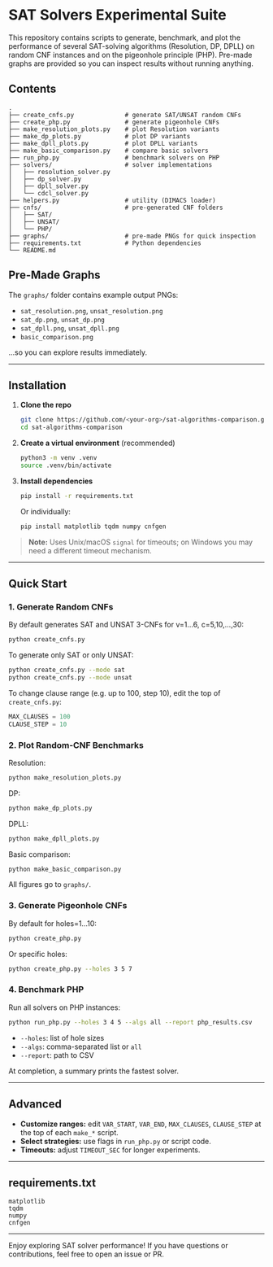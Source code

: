 # SAT Solvers Experimental Suite

This repository contains scripts to generate, benchmark, and plot the performance of several SAT-solving algorithms (Resolution, DP, DPLL) on random CNF instances and on the pigeonhole principle (PHP). Pre-made graphs are provided so you can inspect results without running anything.

## Contents

```
.
├── create_cnfs.py              # generate SAT/UNSAT random CNFs
├── create_php.py               # generate pigeonhole CNFs
├── make_resolution_plots.py    # plot Resolution variants
├── make_dp_plots.py            # plot DP variants
├── make_dpll_plots.py          # plot DPLL variants
├── make_basic_comparison.py    # compare basic solvers
├── run_php.py                  # benchmark solvers on PHP
├── solvers/                    # solver implementations
│   ├── resolution_solver.py
│   ├── dp_solver.py
│   ├── dpll_solver.py
│   └── cdcl_solver.py
├── helpers.py                  # utility (DIMACS loader)
├── cnfs/                       # pre-generated CNF folders
│   ├── SAT/
│   ├── UNSAT/
│   └── PHP/
├── graphs/                     # pre-made PNGs for quick inspection
├── requirements.txt            # Python dependencies
└── README.md
```

## Pre-Made Graphs

The `graphs/` folder contains example output PNGs:

- `sat_resolution.png`, `unsat_resolution.png`
- `sat_dp.png`, `unsat_dp.png`
- `sat_dpll.png`, `unsat_dpll.png`
- `basic_comparison.png`

…so you can explore results immediately.

---

## Installation

1. **Clone the repo**  
   ```bash
   git clone https://github.com/<your-org>/sat-algorithms-comparison.git
   cd sat-algorithms-comparison
   ```

2. **Create a virtual environment** (recommended)  
   ```bash
   python3 -m venv .venv
   source .venv/bin/activate
   ```

3. **Install dependencies**  
   ```bash
   pip install -r requirements.txt
   ```
   Or individually:
   ```bash
   pip install matplotlib tqdm numpy cnfgen
   ```

> **Note:** Uses Unix/macOS `signal` for timeouts; on Windows you may need a different timeout mechanism.

---

## Quick Start

### 1. Generate Random CNFs

By default generates SAT and UNSAT 3-CNFs for v=1…6, c=5,10,…,30:

```bash
python create_cnfs.py
```

To generate only SAT or only UNSAT:

```bash
python create_cnfs.py --mode sat
python create_cnfs.py --mode unsat
```

To change clause range (e.g. up to 100, step 10), edit the top of `create_cnfs.py`:

```python
MAX_CLAUSES = 100
CLAUSE_STEP = 10
```

### 2. Plot Random-CNF Benchmarks

Resolution:
```bash
python make_resolution_plots.py
```

DP:
```bash
python make_dp_plots.py
```

DPLL:
```bash
python make_dpll_plots.py
```

Basic comparison:
```bash
python make_basic_comparison.py
```

All figures go to `graphs/`.

### 3. Generate Pigeonhole CNFs

By default for holes=1…10:
```bash
python create_php.py
```

Or specific holes:
```bash
python create_php.py --holes 3 5 7
```

### 4. Benchmark PHP

Run all solvers on PHP instances:
```bash
python run_php.py --holes 3 4 5 --algs all --report php_results.csv
```
- `--holes`: list of hole sizes  
- `--algs`: comma-separated list or `all`  
- `--report`: path to CSV  

At completion, a summary prints the fastest solver.

---

## Advanced

- **Customize ranges:** edit `VAR_START`, `VAR_END`, `MAX_CLAUSES`, `CLAUSE_STEP` at the top of each `make_*` script.  
- **Select strategies:** use flags in `run_php.py` or script code.  
- **Timeouts:** adjust `TIMEOUT_SEC` for longer experiments.  

---

## requirements.txt

```
matplotlib
tqdm
numpy
cnfgen
```

---

Enjoy exploring SAT solver performance! If you have questions or contributions, feel free to open an issue or PR.
